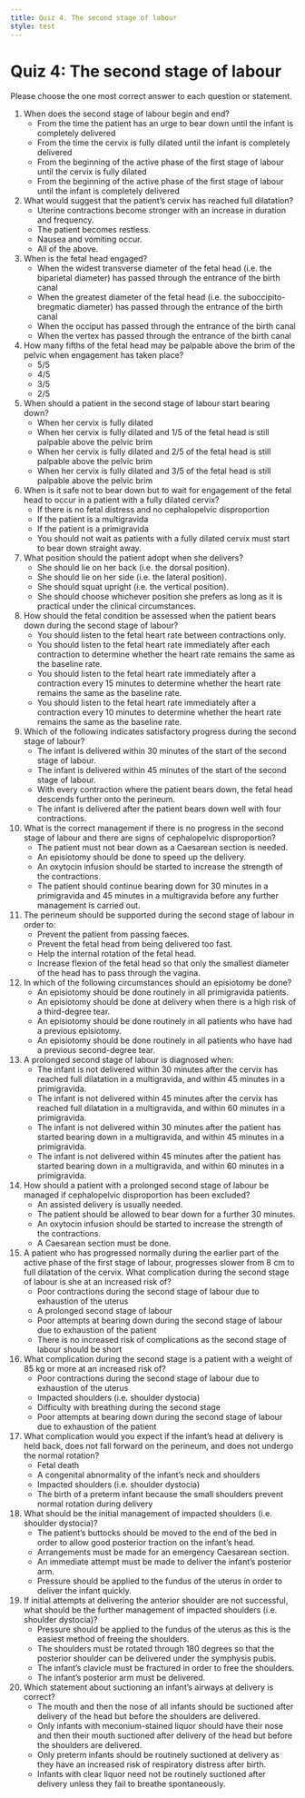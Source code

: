 ```yaml
---
title: Quiz 4. The second stage of labour
style: test
---
```


# Quiz 4: The second stage of labour

Please choose the one most correct answer to each question or statement.

1.	When does the second stage of labour begin and end?
	-	From the time the patient has an urge to bear down until the infant is completely delivered
	+	From the time the cervix is fully dilated until the infant is completely delivered
	-	From the beginning of the active phase of the first stage of labour until the cervix is fully dilated
	-	From the beginning of the active phase of the first stage of labour until the infant is completely delivered
2.	What would suggest that the patient’s cervix has reached full dilatation?
	-	Uterine contractions become stronger with an increase in duration and frequency.
	-	The patient becomes restless.
	-	Nausea and vomiting occur.
	+	All of the above.
3.	When is the fetal head engaged?
	+	When the widest transverse diameter of the fetal head (i.e. the biparietal diameter) has passed through the entrance of the birth canal
	-	When the greatest diameter of the fetal head (i.e. the suboccipito-bregmatic diameter) has passed through the entrance of the birth canal
	-	When the occiput has passed through the entrance of the birth canal
	-	When the vertex has passed through the entrance of the birth canal
4.	How many fifths of the fetal head may be palpable above the brim of the pelvic when engagement has taken place?
	-	5/5
	-	4/5
	-	3/5
	+	2/5
5.	When should a patient in the second stage of labour start bearing down?
	-	When her cervix is fully dilated
	+	When her cervix is fully dilated and 1/5 of the fetal head is still palpable above the pelvic brim
	-	When her cervix is fully dilated and 2/5 of the fetal head is still palpable above the pelvic brim
	-	When her cervix is fully dilated and 3/5 of the fetal head is still palpable above the pelvic brim
6.	When is it safe not to bear down but to wait for engagement of the fetal head to occur in a patient with a fully dilated cervix?
	+	If there is no fetal distress and no cephalopelvic disproportion
	-	If the patient is a multigravida
	-	If the patient is a primigravida
	-	You should not wait as patients with a fully dilated cervix must start to bear down straight away.
7.	What position should the patient adopt when she delivers?
	-	She should lie on her back (i.e. the dorsal position).
	-	She should lie on her side (i.e. the lateral position).
	-	She should squat upright (i.e. the vertical position).
	+	She should choose whichever position she prefers as long as it is practical under the clinical circumstances.
8.	How should the fetal condition be assessed when the patient bears down during the second stage of labour?
	-	You should listen to the fetal heart rate between contractions only.
	+	You should listen to the fetal heart rate immediately after each contraction to determine whether the heart rate remains the same as the baseline rate.
	-	You should listen to the fetal heart rate immediately after a contraction every 15 minutes to determine whether the heart rate remains the same as the baseline rate.
	-	You should listen to the fetal heart rate immediately after a contraction every 10 minutes to determine whether the heart rate remains the same as the baseline rate.
9.	Which of the following indicates satisfactory progress during the second stage of labour?
	-	The infant is delivered within 30 minutes of the start of the second stage of labour.
	-	The infant is delivered within 45 minutes of the start of the second stage of labour.
	+	With every contraction where the patient bears down, the fetal head descends further onto the perineum.
	-	The infant is delivered after the patient bears down well with four contractions.
10.	What is the correct management if there is no progress in the second stage of labour and there are signs of cephalopelvic disproportion?
	+	The patient must not bear down as a Caesarean section is needed.
	-	An episiotomy should be done to speed up the delivery.
	-	An oxytocin infusion should be started to increase the strength of the contractions.
	-	The patient should continue bearing down for 30 minutes in a primigravida and 45 minutes in a multigravida before any further management is carried out.
11.	The perineum should be supported during the second stage of labour in order to:
	-	Prevent the patient from passing faeces.
	-	Prevent the fetal head from being delivered too fast.
	-	Help the internal rotation of the fetal head.
	+	Increase flexion of the fetal head so that only the smallest diameter of the head has to pass through the vagina.
12.	In which of the following circumstances should an episiotomy be done?
	-	An episiotomy should be done routinely in all primigravida patients.
	+	An episiotomy should be done at delivery when there is a high risk of a third-degree tear.
	-	An episiotomy should be done routinely in all patients who have had a previous episiotomy.
	-	An episiotomy should be done routinely in all patients who have had a previous second-degree tear.
13.	A prolonged second stage of labour is diagnosed when:
	-	The infant is not delivered within 30 minutes after the cervix has reached full dilatation in a multigravida, and within 45 minutes in a primigravida.
	-	The infant is not delivered within 45 minutes after the cervix has reached full dilatation in a multigravida, and within 60 minutes in a primigravida.
	+	The infant is not delivered within 30 minutes after the patient has started bearing down in a multigravida, and within 45 minutes in a primigravida.
	-	The infant is not delivered within 45 minutes after the patient has started bearing down in a multigravida, and within 60 minutes in a primigravida.
14.	How should a patient with a prolonged second stage of labour be managed if cephalopelvic disproportion has been excluded?
	+	An assisted delivery is usually needed.
	-	The patient should be allowed to bear down for a further 30 minutes.
	-	An oxytocin infusion should be started to increase the strength of the contractions.
	-	A Caesarean section must be done.
15.	A patient who has progressed normally during the earlier part of the active phase of the first stage of labour, progresses slower from 8 cm to full dilatation of the cervix. What complication during the second stage of labour is she at an increased risk of?
	-	Poor contractions during the second stage of labour due to exhaustion of the uterus
	+	A prolonged second stage of labour
	-	Poor attempts at bearing down during the second stage of labour due to exhaustion of the patient
	-	There is no increased risk of complications as the second stage of labour should be short
16.	What complication during the second stage is a patient with a weight of 85 kg or more at an increased risk of?
	-	Poor contractions during the second stage of labour due to exhaustion of the uterus
	+	Impacted shoulders (i.e. shoulder dystocia)
	-	Difficulty with breathing during the second stage
	-	Poor attempts at bearing down during the second stage of labour due to exhaustion of the patient
17.	What complication would you expect if the infant’s head at delivery is held back, does not fall forward on the perineum, and does not undergo the normal rotation?
	-	Fetal death
	-	A congenital abnormality of the infant’s neck and shoulders
	+	Impacted shoulders (i.e. shoulder dystocia)
	-	The birth of a preterm infant because the small shoulders prevent normal rotation during delivery
18.	What should be the initial management of impacted shoulders (i.e. shoulder dystocia)?
	+	The patient’s buttocks should be moved to the end of the bed in order to allow good posterior traction on the infant’s head.
	-	Arrangements must be made for an emergency Caesarean section.
	-	An immediate attempt must be made to deliver the infant’s posterior arm.
	-	Pressure should be applied to the fundus of the uterus in order to deliver the infant quickly.
19.	If initial attempts at delivering the anterior shoulder are not successful, what should be the further management of impacted shoulders (i.e. shoulder dystocia)?
	-	Pressure should be applied to the fundus of the uterus as this is the easiest method of freeing the shoulders.
	-	The shoulders must be rotated through 180 degrees so that the posterior shoulder can be delivered under the symphysis pubis.
	-	The infant’s clavicle must be fractured in order to free the shoulders.
	+	The infant’s posterior arm must be delivered. 
20.	Which statement about suctioning an infant’s airways at delivery is correct?
	-	The mouth and then the nose of all infants should be suctioned after delivery of the head but before the shoulders are delivered.
	-	Only infants with meconium-stained liquor should have their nose and then their mouth suctioned after delivery of the head but before the shoulders are delivered.
	-	Only preterm infants should be routinely suctioned at delivery as they have an increased risk of respiratory distress after birth.
	+	Infants with clear liquor need not be routinely suctioned after delivery unless they fail to breathe spontaneously.
